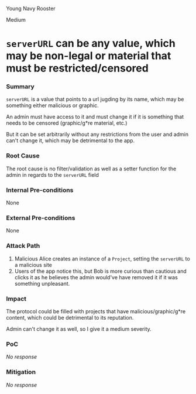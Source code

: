 Young Navy Rooster

Medium

# `serverURL` can be any value, which may be non-legal or material that must be restricted/censored

### Summary

`serverURL` is a value that points to a url jugding by its name, which may be something either malicious or graphic.

An admin must have access to it and must change it if it is something that needs to be censored (graphic/g*re material, etc.)

But it can be set arbitrarily without any restrictions from the user and admin can't change it, which may be detrimental to the app.

### Root Cause

The root cause is no filter/validation as well as a setter function for the admin in regards to the `serverURL` field

### Internal Pre-conditions

None

### External Pre-conditions

None

### Attack Path

1. Malicious Alice creates an instance of a `Project`, setting the `serverURL` to a malicious site
2. Users of the app notice this, but Bob is more curious than cautious and clicks it as he believes the admin would've have removed it if it was something unpleasant. 

### Impact

The protocol could be filled with projects that have malicious/graphic/g*re content, which could be detrimental to its reputation.

Admin can't change it as well, so I give it a medium severity.

### PoC

_No response_

### Mitigation

_No response_